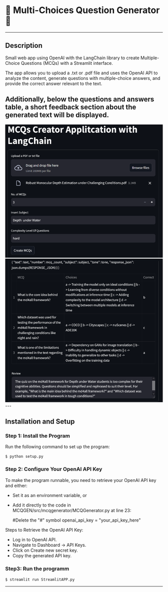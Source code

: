# 🚀 Multi-Choices Question Generator 🚀

---

## Description

Small web app using OpenAI with the LangChain library to create Multiple-Choice Questions (MCQs) with a Streamlit interface.

The app allows you to upload a .txt or .pdf file and uses the OpenAI API to analyze the content, generate questions with multiple-choice answers, and provide the correct answer relevant to the text.

Additionally, below the questions and answers table, a short feedback section about the generated text will be displayed.
---
<div align="center">
    <img src="images/Input_image.png" alt="Input" title="Input" width="600">
</div>

<div align="center">
    <img src="images/Output_image.png" alt="Output" title="Output" width="600">
</div>
---

## Installation and Setup


### Step 1: Install the Program

Run the following command to set up the program:

    $ python setup.py

### Step 2: Configure Your OpenAI API Key

To make the program runnable, you need to retrieve your OpenAI API key and either:

- Set it as an environment variable, or
- Add it directly to the code in MCQGEN/src/mcqgenerator/MCQGenerator.py at line 23:
  
    #Delete the "#" symbol
    openai_api_key = "your_api_key_here"

Steps to Retrieve the OpenAI API Key:

- Log in to OpenAI API.
- Navigate to Dashboard → API Keys.
- Click on Create new secret key.
- Copy the generated API key.

### Step3: Run the programm

    $ streamlit run StreamlitAPP.py

---